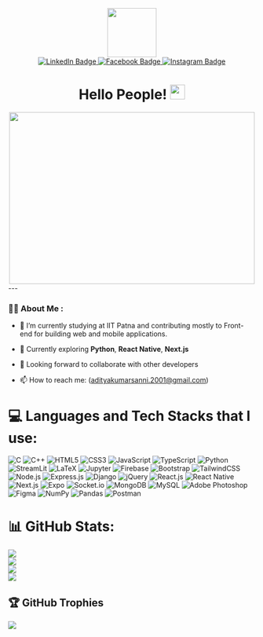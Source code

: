 
<div id="header" align="center">
  <img src="https://media.giphy.com/media/jdPMeyv9rn0hZHh8n9/giphy.gif" width="100"/>

  <div id="badges">
    <a href="https://www.linkedin.com/in/aditya-kumar-337a08218/">
     <img src="https://img.shields.io/badge/LinkedIn-blue?style=for-the-badge&logo=linkedin&logoColor=white" alt="LinkedIn Badge"/>
    </a>
    <a href="https://www.facebook.com/profile.php?id=100012627465717">
     <img src="https://img.shields.io/badge/Facebook-darkblue?style=for-the-badge&logo=facebook&logoColor=white" alt="Facebook Badge"/>
    </a>
    <a href="https://www.instagram.com/ad1tya_kr/">
     <img src="https://img.shields.io/badge/Instagram-purple?style=for-the-badge&logo=instagram&logoColor=white" alt="Instagram Badge"/>
    </a>
  </div>
  
  <div id='badges'>
    <img src="https://komarev.com/ghpvc/?username=Aditya61101&style=flat-square&color=blue" alt=""/>
  </div>
  <h1>
    Hello People!
    <img src="https://media.giphy.com/media/hvRJCLFzcasrR4ia7z/giphy.gif" width="30px"/>
  </h1>
</div>
<div align='center'>
 <img src='https://media1.giphy.com/media/u2pmTWUi0MXjyrMaVj/giphy.gif?cid=ecf05e479wv652dtm1a1zfvmi4n2qlkykub5353ykmryfs8y&rid=giphy.gif&ct=g'    width="500"height="350"/>
</div>
---

### :man_technologist: About Me :

- :telescope: I’m currently studying at IIT Patna and contributing mostly to Front-end for building web and mobile applications.

- :seedling: Currently exploring <b>Python</b>, <b>React Native</b>, <b>Next.js</b>

- :couple:  Looking forward to collaborate with other developers

- :mailbox: How to reach me: (adityakumarsanni.2001@gmail.com)

# 💻 Languages and Tech Stacks that I use:
![C](https://img.shields.io/badge/C-00599C?style=for-the-badge&logo=c&logoColor=white) ![C++](https://img.shields.io/badge/C%2B%2B-00599C?style=for-the-badge&logo=c%2B%2B&logoColor=white) ![HTML5](https://img.shields.io/badge/HTML5-E34F26?style=for-the-badge&logo=html5&logoColor=white) ![CSS3](https://img.shields.io/badge/CSS3-1572B6?style=for-the-badge&logo=css3&logoColor=white) ![JavaScript](https://img.shields.io/badge/JavaScript-323330?style=for-the-badge&logo=javascript&logoColor=F7DF1E) ![TypeScript](https://img.shields.io/badge/TypeScript-007ACC?style=for-the-badge&logo=typescript&logoColor=white) ![Python](https://img.shields.io/badge/Python-FFD43B?style=for-the-badge&logo=python&logoColor=blue) ![StreamLit](https://img.shields.io/badge/Streamlit-FF4B4B?style=for-the-badge&logo=Streamlit&logoColor=white) ![LaTeX](https://img.shields.io/badge/LaTeX-47A141?style=for-the-badge&logo=LaTeX&logoColor=white) ![Jupyter](https://img.shields.io/badge/Jupyter-F37626.svg?&style=for-the-badge&logo=Jupyter&logoColor=white) ![Firebase](https://img.shields.io/badge/firebase-ffca28?style=for-the-badge&logo=firebase&logoColor=black) ![Bootstrap](https://img.shields.io/badge/Bootstrap-563D7C?style=for-the-badge&logo=bootstrap&logoColor=white) ![TailwindCSS](https://img.shields.io/badge/Tailwind_CSS-38B2AC?style=for-the-badge&logo=tailwind-css&logoColor=white) ![Node.js](https://img.shields.io/badge/Node.js-339933?style=for-the-badge&logo=nodedotjs&logoColor=white) ![Express.js](https://img.shields.io/badge/Express.js-000000?style=for-the-badge&logo=express&logoColor=white) ![Django](https://img.shields.io/badge/Django-092E20?style=for-the-badge&logo=django&logoColor=green) ![jQuery](https://img.shields.io/badge/jQuery-0769AD?style=for-the-badge&logo=jquery&logoColor=white) ![React.js](https://img.shields.io/badge/React-20232A?style=for-the-badge&logo=react&logoColor=61DAFB) ![React Native](https://img.shields.io/badge/React_Native-20232A?style=for-the-badge&logo=react&logoColor=61DAFB) ![Next.js](https://img.shields.io/badge/next.js-000000?style=for-the-badge&logo=nextdotjs&logoColor=white) ![Expo](https://img.shields.io/badge/Expo-1B1F23?style=for-the-badge&logo=expo&logoColor=white) ![Socket.io](https://img.shields.io/badge/Socket.io-010101?&style=for-the-badge&logo=Socket.io&logoColor=white) ![MongoDB](https://img.shields.io/badge/MongoDB-4EA94B?style=for-the-badge&logo=mongodb&logoColor=white) ![MySQL](https://img.shields.io/badge/MySQL-005C84?style=for-the-badge&logo=mysql&logoColor=white) ![Adobe Photoshop](https://img.shields.io/badge/Adobe%20Photoshop-31A8FF?style=for-the-badge&logo=Adobe%20Photoshop&logoColor=black) ![Figma](https://img.shields.io/badge/Figma-F24E1E?style=for-the-badge&logo=figma&logoColor=white) ![NumPy](https://img.shields.io/badge/Numpy-777BB4?style=for-the-badge&logo=numpy&logoColor=white) ![Pandas](https://img.shields.io/badge/Pandas-2C2D72?style=for-the-badge&logo=pandas&logoColor=white) ![Postman](https://img.shields.io/badge/Postman-FF6C37?style=for-the-badge&logo=Postman&logoColor=white)

# 📊 GitHub Stats:
![](https://github-readme-activity-graph.cyclic.app/graph?username=Aditya61101&theme=react-dark)<br/>
![](https://github-readme-stats.vercel.app/api?username=Aditya61101&theme=radical&hide_border=false&include_all_commits=false&count_private=true)<br/>
![](https://github-readme-streak-stats.herokuapp.com/?user=Aditya61101&theme=radical&hide_border=false)<br/>
![](https://github-readme-stats.vercel.app/api/top-langs/?username=Aditya61101&theme=radical&hide_border=false&include_all_commits=true&count_private=true&layout=compact&exclude_repo=Air-Quality-Index)

## 🏆 GitHub Trophies
![](https://github-profile-trophy.vercel.app/?username=Aditya61101&theme=radical&no-frame=false&no-bg=false&margin-w=4)
<!---
Aditya61101/Aditya61101 is a ✨ special ✨ repository because its `README.md` (this file) appears on your GitHub profile.
You can click the Preview link to take a look at your changes.
--->
